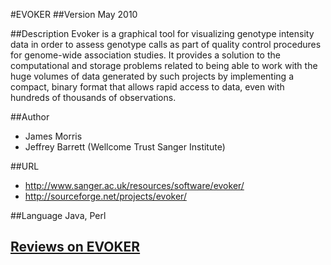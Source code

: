 #EVOKER
##Version
May 2010

##Description
Evoker is a graphical tool for visualizing genotype intensity data in order to assess genotype calls as part of quality control procedures for genome-wide association studies. It provides a solution to the computational and storage problems related to being able to work with the huge volumes of data generated by such projects by implementing a compact, binary format that allows rapid access to data, even with hundreds of thousands of observations.

##Author
* James Morris
* Jeffrey Barrett (Wellcome Trust Sanger Institute)

##URL
* http://www.sanger.ac.uk/resources/software/evoker/
* http://sourceforge.net/projects/evoker/

##Language
Java, Perl


## [Reviews on EVOKER](https://github.com/gaow/genetic-analysis-software/issues/115)